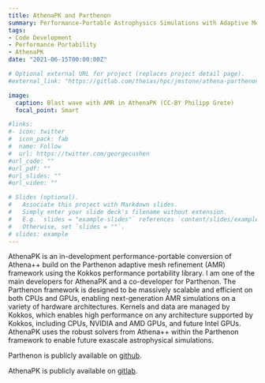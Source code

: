 ```yaml
---
title: AthenaPK and Parthenon
summary: Performance-Portable Astrophysics Simulations with Adaptive Mesh Refinement
tags:
- Code Development
- Performance Portability
- AthenaPK
date: "2021-06-15T00:00:00Z"

# Optional external URL for project (replaces project detail page).
#external_link: "https://gitlab.com/theias/hpc/jmstone/athena-parthenon/athenapk"

image:
  caption: Blast wave with AMR in AthenaPK (CC-BY Philipp Grete)
  focal_point: Smart

#links:
#- icon: twitter
#  icon_pack: fab
#  name: Follow
#  url: https://twitter.com/georgecushen
#url_code: ""
#url_pdf: ""
#url_slides: ""
#url_video: ""

# Slides (optional).
#   Associate this project with Markdown slides.
#   Simply enter your slide deck's filename without extension.
#   E.g. `slides = "example-slides"` references `content/slides/example-slides.md`.
#   Otherwise, set `slides = ""`.
# slides: example
---
```


AthenaPK is an in-development performance-portable conversion of Athena++ build
on the Parthenon adaptive mesh refinement (AMR) framework using the Kokkos
performance portability library. I am one of the main developers for AthenaPK
and a co-developer for Parthenon. The Parthenon framework is designed to be
massively scalable and efficient on both CPUs and GPUs, enabling
next-generation AMR simulations on a variety of hardware architectures. Kernels
and data are managed by Kokkos, which enables high performance on any
architecture supported by Kokkos, including CPUs, NVIDIA and AMD GPUs, and
future Intel GPUs. AthenaPK uses the robust solvers from Athena++ within the
Parthenon framework to enable future exascale astrophysical simulations.

Parthenon is publicly available on [github](https://github.com/lanl/parthenon).

AthenaPK is publicly available on [gitlab](https://gitlab.com/theias/hpc/jmstone/athena-parthenon/athenapk).
